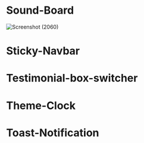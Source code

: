 # Sound-Board
![Screenshot (2060)](https://user-images.githubusercontent.com/86683029/197683772-7759e0ef-5533-4444-afc1-e490d8b9c258.png)

# Sticky-Navbar

# Testimonial-box-switcher

# Theme-Clock

# Toast-Notification

